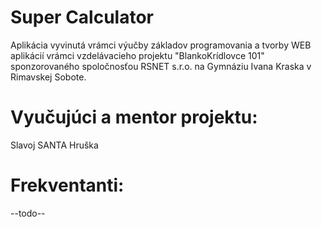 # Super Calculator

Aplikácia vyvinutá vrámci výučby základov programovania a tvorby WEB aplikácií vrámci vzdelávacieho projektu "BlankoKrídlovce 101" sponzorovaného spoločnosťou RSNET s.r.o.
na Gymnáziu Ivana Kraska v Rimavskej Sobote.

Vyučujúci a mentor projektu:
============================

Slavoj SANTA Hruška


Frekventanti:
============================

--todo--

